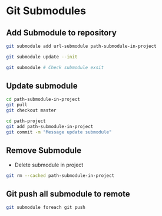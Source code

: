 # Git Submodules

## Add Submodule to repository

```bash
git submodule add url-submodule path-submodule-in-project

git submodule update --init

git submodule # Check submodule exsit

```

## Update submodule

```bash
cd path-submodule-in-project
git pull
git checkout master

cd path-project
git add path-submodule-in-project
git commit -m "Message update submodule"
```

## Remove Submodule

- Delete submodule in project

```bash
git rm --cached path-submodule-in-project
```

## Git push all submodule to remote

```bash
git submodule foreach git push
```